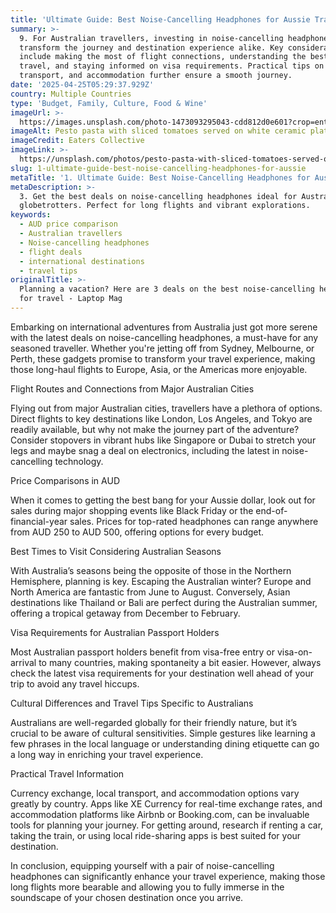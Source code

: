 ```yaml
---
title: 'Ultimate Guide: Best Noise-Cancelling Headphones for Aussie Travellers'
summary: >-
  9. For Australian travellers, investing in noise-cancelling headphones can
  transform the journey and destination experience alike. Key considerations
  include making the most of flight connections, understanding the best times to
  travel, and staying informed on visa requirements. Practical tips on currency,
  transport, and accommodation further ensure a smooth journey.
date: '2025-04-25T05:29:37.929Z'
country: Multiple Countries
type: 'Budget, Family, Culture, Food & Wine'
imageUrl: >-
  https://images.unsplash.com/photo-1473093295043-cdd812d0e601?crop=entropy&cs=tinysrgb&fit=max&fm=jpg&ixid=M3w3Mzk5OTB8MHwxfHNlYXJjaHwxfHwxMS4lMjBNdWx0aXBsZSUyMENvdW50cmllcyUyMDEzLiUyMEJ1ZGdldCUyQyUyMEZhbWlseSUyQyUyMEN1bHR1cmUlMkMlMjBGb29kJTIwJTI2JTIwV2luZSUyMHRyYXZlbCUyMGxhbmRzY2FwZXxlbnwwfDB8fHwxNzQ1NTU4OTc3fDA&ixlib=rb-4.0.3&q=80&w=1080
imageAlt: Pesto pasta with sliced tomatoes served on white ceramic plate
imageCredit: Eaters Collective
imageLink: >-
  https://unsplash.com/photos/pesto-pasta-with-sliced-tomatoes-served-on-white-ceramic-plate-12eHC6FxPyg
slug: 1-ultimate-guide-best-noise-cancelling-headphones-for-aussie
metaTitle: '1. Ultimate Guide: Best Noise-Cancelling Headphones for Aussie Travellers'
metaDescription: >-
  3. Get the best deals on noise-cancelling headphones ideal for Australian
  globetrotters. Perfect for long flights and vibrant explorations.
keywords:
  - AUD price comparison
  - Australian travellers
  - Noise-cancelling headphones
  - flight deals
  - international destinations
  - travel tips
originalTitle: >-
  Planning a vacation? Here are 3 deals on the best noise-cancelling headphones
  for travel - Laptop Mag
---
```

Embarking on international adventures from Australia just got more serene with the latest deals on noise-cancelling headphones, a must-have for any seasoned traveller. Whether you're jetting off from Sydney, Melbourne, or Perth, these gadgets promise to transform your travel experience, making those long-haul flights to Europe, Asia, or the Americas more enjoyable.

Flight Routes and Connections from Major Australian Cities

Flying out from major Australian cities, travellers have a plethora of options. Direct flights to key destinations like London, Los Angeles, and Tokyo are readily available, but why not make the journey part of the adventure? Consider stopovers in vibrant hubs like Singapore or Dubai to stretch your legs and maybe snag a deal on electronics, including the latest in noise-cancelling technology.

Price Comparisons in AUD

When it comes to getting the best bang for your Aussie dollar, look out for sales during major shopping events like Black Friday or the end-of-financial-year sales. Prices for top-rated headphones can range anywhere from AUD 250 to AUD 500, offering options for every budget.

Best Times to Visit Considering Australian Seasons

With Australia’s seasons being the opposite of those in the Northern Hemisphere, planning is key. Escaping the Australian winter? Europe and North America are fantastic from June to August. Conversely, Asian destinations like Thailand or Bali are perfect during the Australian summer, offering a tropical getaway from December to February.

Visa Requirements for Australian Passport Holders

Most Australian passport holders benefit from visa-free entry or visa-on-arrival to many countries, making spontaneity a bit easier. However, always check the latest visa requirements for your destination well ahead of your trip to avoid any travel hiccups.

Cultural Differences and Travel Tips Specific to Australians

Australians are well-regarded globally for their friendly nature, but it’s crucial to be aware of cultural sensitivities. Simple gestures like learning a few phrases in the local language or understanding dining etiquette can go a long way in enriching your travel experience.

Practical Travel Information

Currency exchange, local transport, and accommodation options vary greatly by country. Apps like XE Currency for real-time exchange rates, and accommodation platforms like Airbnb or Booking.com, can be invaluable tools for planning your journey. For getting around, research if renting a car, taking the train, or using local ride-sharing apps is best suited for your destination.

In conclusion, equipping yourself with a pair of noise-cancelling headphones can significantly enhance your travel experience, making those long flights more bearable and allowing you to fully immerse in the soundscape of your chosen destination once you arrive.
